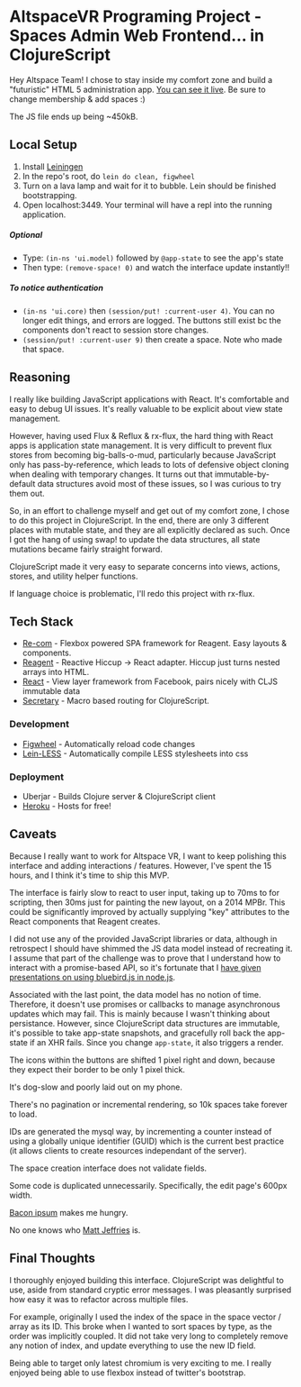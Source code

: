 # AltspaceVR Programing Project - Spaces Admin Web Frontend... in ClojureScript
Hey Altspace Team! I chose to stay inside my comfort zone and build a "futuristic"
HTML 5 administration app. [You can see it live](https://fierce-earth-2877.herokuapp.com). Be sure to change membership & add spaces :)

The JS file ends up being ~450kB.

## Local Setup
1. Install [Leiningen](http://leiningen.org/)
2. In the repo's root, do `lein do clean, figwheel`
3. Turn on a lava lamp and wait for it to bubble. Lein should be finished bootstrapping.
4. Open localhost:3449. Your terminal will have a repl into the running application.

##### **Optional**
* Type: `(in-ns 'ui.model)` followed by `@app-state` to see the app's state
* Then type: `(remove-space! 0)` and watch the interface update instantly!!

##### **To notice authentication**
* `(in-ns 'ui.core)` then `(session/put! :current-user 4)`. You can no longer edit things, and errors are logged. The buttons still exist bc the components don't react to session store changes.
* `(session/put! :current-user 9)` then create a space. Note who made that space.

## Reasoning
I really like building JavaScript applications with React. It's comfortable and easy to debug UI issues. It's really valuable to be explicit about view state management.

However, having used Flux & Reflux & rx-flux, the hard thing with React apps is application state management. It is very difficult to prevent flux stores from becoming big-balls-o-mud, particularly because JavaScript only has pass-by-reference, which leads to lots of defensive object cloning when dealing with temporary changes. It turns out that immutable-by-default data structures avoid most of these issues, so I was curious to try them out.

So, in an effort to challenge myself and get out of my comfort zone, I chose to do this project in ClojureScript. In the end, there are only 3 different places with mutable state, and they are all explicitly declared as such. Once I got the hang of using swap! to update the data structures, all state mutations became fairly straight forward.

ClojureScript made it very easy to separate concerns into views, actions, stores, and utility helper functions.

If language choice is problematic, I'll redo this project with rx-flux.

## Tech Stack
* [Re-com](http://re-demo.s3-website-ap-southeast-2.amazonaws.com/) - Flexbox powered SPA framework for Reagent. Easy layouts & components.
* [Reagent](https://reagent-project.github.io/) - Reactive Hiccup -> React adapter. Hiccup just turns nested arrays into HTML.
* [React](http://facebook.github.io/react/) - View layer framework from Facebook, pairs nicely with CLJS immutable data
* [Secretary](https://github.com/gf3/secretary) - Macro based routing for ClojureScript.

### Development
* [Figwheel](https://github.com/bhauman/lein-figwheel) - Automatically reload code changes
* [Lein-LESS](https://github.com/montoux/lein-less) - Automatically compile LESS stylesheets into css

### Deployment
* Uberjar - Builds Clojure server & ClojureScript client
* [Heroku](https://www.heroku.com/) - Hosts for free!

## Caveats
Because I really want to work for Altspace VR, I want to keep polishing this interface and adding interactions / features. However, I've spent the 15 hours, and I think it's time to ship this MVP.

The interface is fairly slow to react to user input, taking up to 70ms to for scripting, then 30ms just for painting the new layout, on a 2014 MPBr. This could be significantly improved by actually supplying "key" attributes to the React components that Reagent creates.

I did not use any of the provided JavaScript libraries or data, although in retrospect I should have shimmed the JS data model instead of recreating it. I assume that part of the challenge was to prove that I understand how to interact with a promise-based API, so it's fortunate that I [have given presentations on using bluebird.js in node.js](http://www.slideshare.net/NicholasvandeWalle/promisesdraft).

Associated with the last point, the data model has no notion of time. Therefore, it doesn't use promises or callbacks to manage asynchronous updates which may fail. This is mainly because I wasn't thinking about persistance. However, since ClojureScript data structures are immutable, it's possible to take app-state snapshots, and gracefully roll back the app-state if an XHR fails. Since you change `app-state`, it also triggers a render.

The icons within the buttons are shifted 1 pixel right and down, because they expect their border to be only 1 pixel thick.

It's dog-slow and poorly laid out on my phone.

There's no pagination or incremental rendering, so 10k spaces take forever to load.

IDs are generated the mysql way, by incrementing a counter instead of using a globally unique identifier (GUID) which is the current best practice (it allows clients to create resources independant of the server).

The space creation interface does not validate fields.

Some code is duplicated unnecessarily. Specifically, the edit page's 600px width.

[Bacon ipsum](https://baconipsum.com/) makes me hungry.

No one knows who [Matt Jeffries](https://en.wikipedia.org/wiki/Matt_Jefferies) is.

## Final Thoughts
I thoroughly enjoyed building this interface. ClojureScript was delightful to use, aside from standard cryptic error messages. I was pleasantly surprised how easy it was to refactor across multiple files.

For example, originally I used the index of the space in the space vector / array as its ID. This broke when I wanted to sort spaces by type, as the order was implicitly coupled. It did not take very long to completely remove any notion of index, and update everything to use the new ID field.

Being able to target only latest chromium is very exciting to me. I really enjoyed being able to use flexbox instead of twitter's bootstrap.
